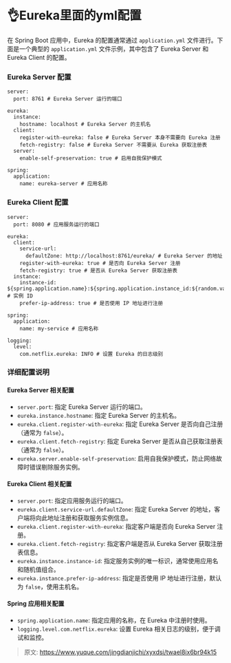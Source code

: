 # 👌Eureka里面的yml配置

在 Spring Boot 应用中，Eureka 的配置通常通过 `application.yml` 文件进行。下面是一个典型的 `application.yml` 文件示例，其中包含了 Eureka Server 和 Eureka Client 的配置。

### Eureka Server 配置
```plain
server:
  port: 8761 # Eureka Server 运行的端口

eureka:
  instance:
    hostname: localhost # Eureka Server 的主机名
  client:
    register-with-eureka: false # Eureka Server 本身不需要向 Eureka 注册
    fetch-registry: false # Eureka Server 不需要从 Eureka 获取注册表
  server:
    enable-self-preservation: true # 启用自我保护模式

spring:
  application:
    name: eureka-server # 应用名称
```

### Eureka Client 配置
```plain
server:
  port: 8080 # 应用服务运行的端口

eureka:
  client:
    service-url:
      defaultZone: http://localhost:8761/eureka/ # Eureka Server 的地址
    register-with-eureka: true # 是否向 Eureka Server 注册
    fetch-registry: true # 是否从 Eureka Server 获取注册表
  instance:
    instance-id: ${spring.application.name}:${spring.application.instance_id:${random.value}} # 实例 ID
    prefer-ip-address: true # 是否使用 IP 地址进行注册

spring:
  application:
    name: my-service # 应用名称

logging:
  level:
    com.netflix.eureka: INFO # 设置 Eureka 的日志级别
```

### 详细配置说明
#### Eureka Server 相关配置
+ `server.port`: 指定 Eureka Server 运行的端口。
+ `eureka.instance.hostname`: 指定 Eureka Server 的主机名。
+ `eureka.client.register-with-eureka`: 指定 Eureka Server 是否向自己注册（通常为 `false`）。
+ `eureka.client.fetch-registry`: 指定 Eureka Server 是否从自己获取注册表（通常为 `false`）。
+ `eureka.server.enable-self-preservation`: 启用自我保护模式，防止网络故障时错误剔除服务实例。

#### Eureka Client 相关配置
+ `server.port`: 指定应用服务运行的端口。
+ `eureka.client.service-url.defaultZone`: 指定 Eureka Server 的地址，客户端将向此地址注册和获取服务实例信息。
+ `eureka.client.register-with-eureka`: 指定客户端是否向 Eureka Server 注册。
+ `eureka.client.fetch-registry`: 指定客户端是否从 Eureka Server 获取注册表信息。
+ `eureka.instance.instance-id`: 指定服务实例的唯一标识，通常使用应用名和随机值组合。
+ `eureka.instance.prefer-ip-address`: 指定是否使用 IP 地址进行注册，默认为 `false`，使用主机名。

#### Spring 应用相关配置
+ `spring.application.name`: 指定应用的名称，在 Eureka 中注册时使用。
+ `logging.level.com.netflix.eureka`: 设置 Eureka 相关日志的级别，便于调试和监控。



> 原文: <https://www.yuque.com/jingdianjichi/xyxdsi/twael8ix6br94k15>